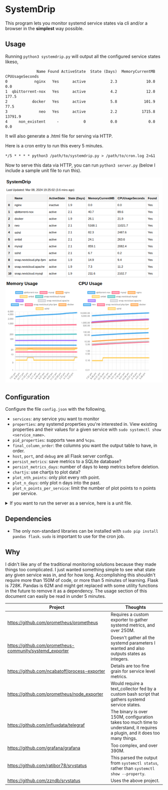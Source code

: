 # SystemDrip

This program lets you monitor systemd service states via cli and/or a browser in the **simplest** way possible.

## Usage

Running `python3 systemdrip.py` will output all the configured service states likeso,

```
              Name Found ActiveState  State (Days)  MemoryCurrentMB  CPUUsageSeconds
0            nginx   Yes      active           2.3             10.0              0.0
1  qbittorrent-nox   Yes      active           4.2             12.0            177.5
2           docker   Yes      active           5.8            101.9             77.5
3              neo   Yes      active           2.2           1715.8          13791.9
4     non_existent     -           0           0.0              0.0              0.0
```

It will also generate a .html file for serving via HTTP.

Here is a cron entry to run this every 5 minutes.

`*/5 * * * * python3 /path/to/systemdrip.py > /path/to/cron.log 2>&1`

Now to serve this data via HTTP, you can run `python3 server.py` (below I include a sample unit file to run this).

![browser](resources/browser.png)

## Configuration

Configure the file `config.json` with the following,

- `services`: any service you want to monitor
- `properties`: any systemd properties you're interested in. View existing properties and their values for a given service with `sudo systemctl show <service_name>`.
- `pid_properties`: supports `%mem` and `%cpu`.
- `final_column_order`: the columns you want the output table to have, in order.
- `host`, `port`, and `debug` are all Flask server configs.
- `persist_metrics`: save metrics to a SQLite database?
- `persist_metrics_days`: number of days to keep metrics before deletion.
- `chartjs`: use chartjs to plot data?
- `plot_nth_points`: only plot every nth point.
- `plot_n_days`: only plot n days into the past.
- `plot_n_points_per_service`: limit the number of plot points to n points per service.

<details>
<summary>If you want to run the server as a service, here is a unit file.</summary>

```
[Unit]
Description=SystemDrip
After=network-online.target

[Service]
Type=simple
WorkingDirectory=/home/USERNAME/systemdrip
Environment="PYTHONPATH=$PYTHONPATH"
ExecStart=python3 server.py
User=USERNAME
Restart=always
RestartSec=300
SyslogIdentifier=systemdrip

[Install]
WantedBy=multi-user.target
```

Supplementary commands for running the service,

- `sudo cat /etc/systemd/system/systemdrip.service`
- `sudo systemctl enable systemdrip`
- `sudo systemctl start systemdrip`
- `sudo systemctl status systemdrip`
</details>

## Dependencies

- The only non-standard libraries can be installed with `sudo pip install pandas flask`. `sudo` is important to use for the cron job.


## Why

I didn't like any of the traditional monitoring solutions because they made things too complicated. I just wanted something simple to see what state any given service was in, and for how long. Accomplishing this shouldn't require more than 150M of code, or more than 5 minutes of learning. Flask is 728K. Pandas is 62M and might get replaced with some utility functions in the future to remove it as a dependency. The usage section of this document can easily be read in under 5 minutes.

|Project|Thoughts|
|---|---|
| https://github.com/prometheus/prometheus | Requires a custom exporter to gather systemd metrics, and over 250M. |
| https://github.com/prometheus-community/systemd_exporter | Doesn't gather all the systemd parameters I wanted and also outputs states as integers. |
| https://github.com/ncabatoff/process-exporter | Details are too fine grain for service level metrics. |
| https://github.com/prometheus/node_exporter | Would require a text_collector fed by a custom bash script that gathers systemd service states. |
| https://github.com/influxdata/telegraf | The binary is over 150M, configuration takes too much time to understand, it requires a plugin, and it does too many things. |
| https://github.com/grafana/grafana | Too complex, and over 390M. |
| https://github.com/ratibor78/srvstatus | This parsed the output from `systemctl status`, rather than `systemctl show --property`. |
| https://github.com/zzndb/srvstatus | Uses the above project. |
